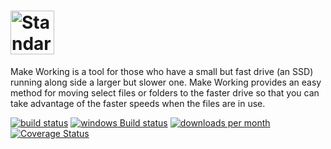 
<a href="https://github.com/feross/standard"><img src="http://makeworking.zackaryhickman.com/logo-long.png" alt="Standard JavaScript" height="70"></a>
=================


Make Working is a tool for those who have a small but fast drive (an SSD) running along side a larger but slower one. Make Working provides an easy method for moving select files or folders to the faster drive so that you can take advantage of the faster speeds when the files are in use.  

[![build status](https://api.travis-ci.org/jprichardson/node-fs-extra.svg)](http://travis-ci.org/jprichardson/node-fs-extra)
[![windows Build status](https://img.shields.io/appveyor/ci/jprichardson/node-fs-extra/master.svg?label=windows%20build)](https://ci.appveyor.com/project/jprichardson/node-fs-extra/branch/master)
[![downloads per month](http://img.shields.io/npm/dm/fs-extra.svg)](https://www.npmjs.org/package/fs-extra)
[![Coverage Status](https://img.shields.io/coveralls/jprichardson/node-fs-extra.svg)](https://coveralls.io/r/jprichardson/node-fs-extra)
